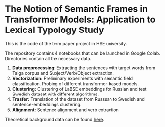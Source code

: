 # The Notion of Semantic Frames in Transformer Models: Application to Lexical Typology Study


This is the code of the term paper project in HSE university. 

The repository contains 4 notebooks that can be launched in Google Colab. Directories contain all the necessary data. 

  1. **Data preprocessing:** Extracting the sentences with target words from Taiga corpus and Subject/Verb/Object extraction. 
  2. **Vectorization:** Preliminary experiments with semantic field classification. Probing of different transformer-based models.
  3. **Clustering:** Clustering of LaBSE embeddings for Russian and test Swedish dataset with different algorithms.
  4. **Trasfer:** Translation of the dataset from Russsan to Swedish and sentence-embeddings clustering.
  5. **Alignment:** Sentence alignment and verb extraction

Theoretical background data can be found [here](https://docs.google.com/spreadsheets/d/1WoHV1bv3csVzHUutqzrw01lTxhHqgYmIWKYrVrQiHjg/edit?usp=sharing).
